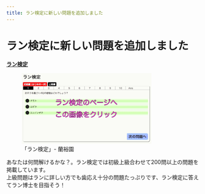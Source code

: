 ```yaml
---
title: ラン検定に新しい問題を追加しました
---
```


ラン検定に新しい問題を追加しました
==
<b><a href="play/orchid_exam">ラン検定</a></b>
<figure>
  <a href="play/orchid_exam"><img src="/assets/images/information_of_orchid_exam.jpg" alt="ラン検定 orchid_exam"  width="80%"/></a>
  <figcaption>「ラン検定」- 蘭裕園</a></figcaption>
</figure>

あなたは何問解けるかな？。ラン検定では初級上級合わせて200問以上の問題を掲載しています。<br />
上級問題はランに詳しい方でも歯応え十分の問題たっぷりです、ラン検定に答えてラン博士を目指そう！
